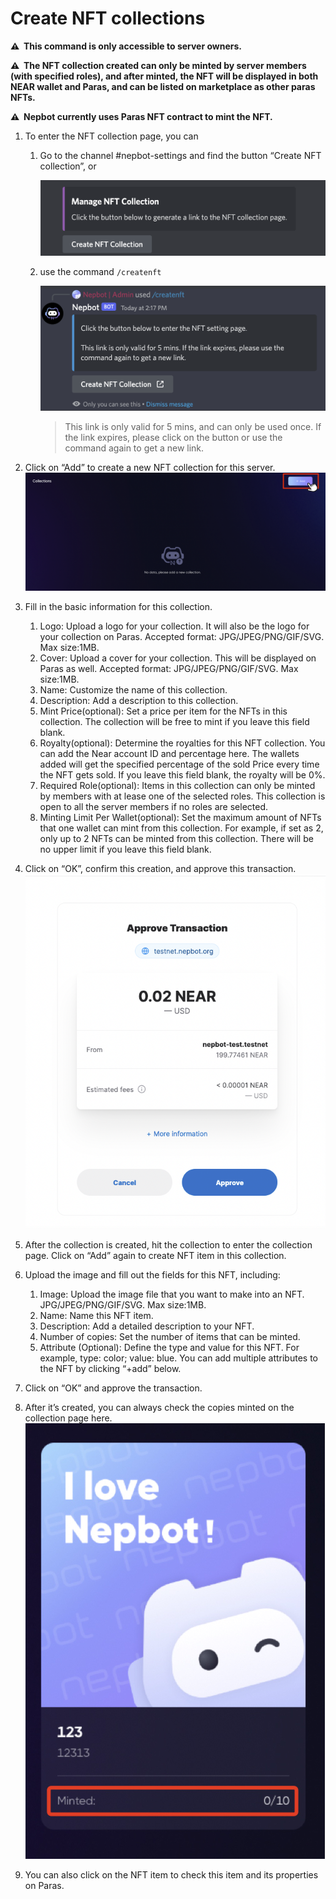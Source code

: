 # Create NFT collections

**⚠️  This command is only accessible to server owners.**

**⚠️  The NFT collection created can only be minted by server members (with specified roles), and after minted, the NFT will be displayed in both NEAR wallet and Paras, and can be listed on marketplace as other paras NFTs.**

**⚠️  Nepbot currently uses Paras NFT contract to mint the NFT.** 

1. To enter the NFT collection page, you can 
    1. Go to the channel #nepbot-settings and find the button “Create NFT collection”, or
        
        ![createnft1](../assets/Create_NFT_collection/createnft1.png)
        
    2. use the command `/createnft`
        
        ![createnft2](../assets/Create_NFT_collection/createnft2.png)
        
        > This link is only valid for 5 mins, and can only be used once. If the link expires, please click on the button or use the command again to get a new link.
2. Click on “Add” to create a new NFT collection for this server.
    ![createnft3](../assets/Create_NFT_collection/createnft3.png)
3. Fill in the basic information for this collection.
    1. Logo: Upload a logo for your collection. It will also be the logo for your collection on Paras. 
    Accepted format: JPG/JPEG/PNG/GIF/SVG. Max size:1MB.
    2. Cover: Upload a cover for your collection. This will be displayed on Paras as well.
    Accepted format: JPG/JPEG/PNG/GIF/SVG. Max size:1MB.
    3. Name: Customize the name of this collection.
    4. Description: Add a description to this collection.
    5. Mint Price(optional): Set a price per item for the NFTs in this collection. The collection will be free to mint if you leave this field blank.
    6. Royalty(optional): Determine the royalties for this NFT collection. You can add the Near account ID and percentage here. The wallets added will get the specified percentage of the sold Price every time the NFT gets sold. If you leave this field blank, the royalty will be 0%.
    7. Required Role(optional): Items in this collection can only be minted by members with at lease one of the selected roles. 
    This collection is open to all the server members if no roles are selected.
    8. Minting Limit Per Wallet(optional): Set the maximum amount of NFTs that one wallet can mint from this collection. For example, if set as 2, only up to 2 NFTs can be minted from this collection.
    There will be no upper limit if you leave this field blank.
4. Click on “OK”, confirm this creation, and approve this transaction.
    ![createnft4](../assets/Create_NFT_collection/createnft4.png)
5. After the collection is created, hit the collection to enter the collection page. Click on “Add” again to create NFT item in this collection.
6. Upload the image and fill out the fields for this NFT, including: 
    1. Image: Upload the image file that you want to make into an NFT.
    JPG/JPEG/PNG/GIF/SVG. Max size:1MB.
    2. Name: Name this NFT item.
    3. Description: Add a detailed description to your NFT.
    4. Number of copies: Set the number of items that can be minted.
    5. Attribute (Optional): Define the type and value for this NFT. For example, type: color; value: blue.
    You can add multiple attributes to the NFT by clicking “+add” below.
7. Click on “OK” and approve the transaction. 
8. After it’s created, you can always check the copies minted on the collection page here.
    ![createnft5](../assets/Create_NFT_collection/createnft5.png)
    
9. You can also click on the NFT item to check this item and its properties on Paras.